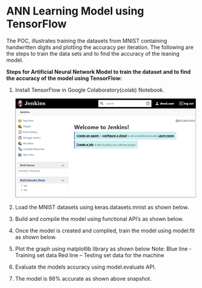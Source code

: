 
# ANN Learning Model using TensorFlow

The POC, illustrates training the datasets from MNIST containing handwritten digits and plotting the accuracy per iteration. The following are the steps to train the data sets and to find the accuracy of the leaning model.

**Steps for Artificial Neural Network Model to train the dataset and to find the accuracy of the model using TensorFlow:**

1.	Install TensorFlow in Google Colaboratory(colab) Notebook.

	![Alt text](https://github.com/Protontech-1803/devops/blob/master/terrasible/output2.png)
	
2.	Load the MNIST datasets using keras.datasets.mnist as shown below.
 
3.	Build and compile the model using functional API’s as shown below.
 
4.	Once the model is created and complied, train the model using model.fit as shown below.
 
5.	Plot the graph using matplotlib library as shown below
Note: Blue line - Training set data
	Red line – Testing set data for the machine

 
6.	Evaluate the models accuracy using model.evaluate API.
 
7.	The model is 98% accurate as shown above snapshot.




